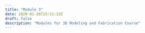 ```yaml
---
title: "Module 3"
date: 2020-01-26T23:11:13Z
draft: false
description: "Modules for 3D Modeling and Fabrication Course"
---
```

